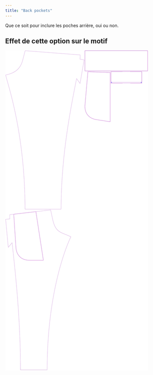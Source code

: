 ```yaml
---
title: "Back pockets"
---
```


Que ce soit pour inclure les poches arrière, oui ou non.

## Effet de cette option sur le motif

![Cette image montre l'effet de cette option en superposant plusieurs variantes qui ont une valeur différente pour cette option](paco_backpockets_sample.svg "Effect of this option on the pattern")
